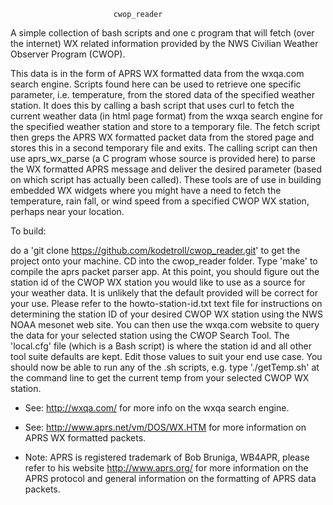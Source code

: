                            cwop_reader 

A simple collection of bash scripts and one c program that will fetch 
(over the internet) WX related information provided by the NWS Civilian 
Weather Observer Program (CWOP). 

This data is in the form of APRS WX formatted data from the wxqa.com search 
engine. Scripts found here can be used to retrieve one specific parameter, 
i.e. temperature, from the stored data of the specified weather station. 
It does this by calling a bash script that uses curl to fetch the current 
weather data (in html page format) from the wxqa search engine for the 
specified weather station and store to a temporary file. The fetch script 
then greps the APRS WX formatted packet data from the stored page and
stores this in a second temporary file and exits. The calling script can 
then use aprs_wx_parse (a C program whose source is provided here) to parse 
the WX formatted APRS message and deliver the desired parameter (based on 
which script has actually been called). These tools are of use in building 
embedded WX widgets where you might have a need to fetch the temperature, 
rain fall, or wind speed from a specified CWOP WX station, perhaps near 
your location.

To build:

do a 'git clone https://github.com/kodetroll/cwop_reader.git' to get the
project onto your machine. CD into the cwop_reader folder. Type 'make'
to compile the aprs packet parser app. At this point, you should figure
out the station id of the CWOP WX station you would like to use as a source
for your weather data. It is unlikely that the default provided will be 
correct for your use. Please refer to the howto-station-id.txt text file 
for instructions on determining the station ID of your desired CWOP WX 
station using the NWS NOAA mesonet web site. You can then use the wxqa.com
website to query the data for your selected station using the CWOP Search
Tool. The 'local.cfg' file (which is a Bash script) is where the station id
and all other tool suite defaults are kept. Edit those values to suit your
end use case. You should now be able to run any of the .sh scripts, 
e.g. type './getTemp.sh' at the command line to get the current temp from
your selected CWOP WX station.

 * See: http://wxqa.com/ for more info on the wxqa search engine.

 * See: http://www.aprs.net/vm/DOS/WX.HTM for more information on APRS WX
   formatted packets.

 * Note: APRS is registered trademark of Bob Bruniga, WB4APR, please
   refer to his website http://www.aprs.org/ for more information on 
   the APRS protocol and general information on the formatting of APRS 
   data packets.
